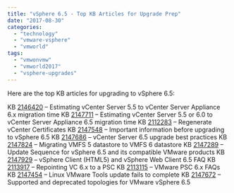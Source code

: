 ```yaml
---
title: "vSphere 6.5 - Top KB Articles for Upgrade Prep"
date: "2017-08-30"
categories: 
  - "technology"
  - "vmware-vsphere"
  - "vmworld"
tags: 
  - "vmwonvmw"
  - "vmworld2017"
  - "vsphere-upgrades"
---
```


Here are the top KB articles for upgrading to vSphere 6.5:

KB [2146420](https://kb.vmware.com/kb/2146420) – Estimating vCenter Server 5.5 to vCenter Server Appliance 6.x migration time KB [2147711](https://kb.vmware.com/kb/2147711) – Estimating vCenter Server 5.5 or 6.0 to vCenter Server Appliance 6.5 migration time KB [2112283](https://kb.vmware.com/kb/2112283) – Regenerate vCenter Certificates KB [2147548](https://kb.vmware.com/kb/2147548) – Important information before upgrading to vSphere 6.5 KB [2147686](https://kb.vmware.com/kb/2147686) – vCenter Server 6.5 upgrade best practices KB [2147824](https://kb.vmware.com/kb/2147824) – Migrating VMFS 5 datastore to VMFS 6 datastore KB [2147289](https://kb.vmware.com/kb/2147289) – Update Sequence for vSphere 6.5 and its compatible VMware products KB [2147929](https://kb.vmware.com/kb/2147929) – vSphere Client (HTML5) and vSphere Web Client 6.5 FAQ KB [2113917](https://kb.vmware.com/kb/2113917) – Repointing VC 6.x to a PSC KB [2113115](https://kb.vmware.com/kb/2113115) – VMware PSC 6.x FAQs KB [2147454](https://kb.vmware.com/kb/2147454) – Linux VMware Tools update fails to complete KB [2147672](https://kb.vmware.com/kb/2147672) – Supported and deprecated topologies for VMware vSphere 6.5
